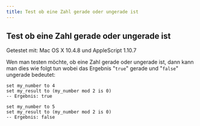 ```yaml
---
title: Test ob eine Zahl gerade oder ungerade ist
---
```


## Test ob eine Zahl gerade oder ungerade ist

Getestet mit: Mac OS X 10.4.8 und AppleScript 1.10.7

Wen man testen möchte, ob eine Zahl gerade oder ungerade ist, dann kann man dies wie folgt tun wobei das Ergebnis "`true`" gerade und "`false`" ungerade bedeutet:

```applescript
set my_number to 4
set my_result to (my_number mod 2 is 0)
-- Ergebnis: true
```

```applescript
set my_number to 5
set my_result to (my_number mod 2 is 0)
-- Ergebnis: false
```
